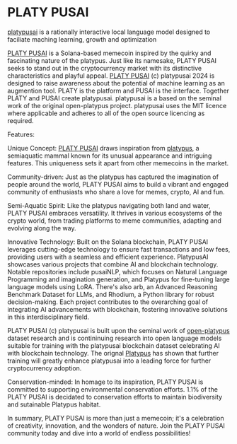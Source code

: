 # PLATY PUSAI

<a href="https://huggingface.co/platypusai">platypusai</a> is a rationally interactive local language model designed to faciliate maching learning, growth and optimization

<a href="https://raydium.io/swap/?inputCurrency=sol&outputCurrency=Joxg59odwJ9AdWkRzj4w4FqFmGMnbWtozhBjb5oQeq6">PLATY PUSAI</a> is a Solana-based memecoin inspired by the quirky and fascinating nature of the platypus. Just like its namesake, PLATY PUSAI seeks to stand out in the cryptocurrency market with its distinctive characteristics and playful appeal. <a href="https://raydium.io/swap/?inputCurrency=sol&outputCurrency=Joxg59odwJ9AdWkRzj4w4FqFmGMnbWtozhBjb5oQeq6">PLATY PUSAI</a> (c) platypusai 2024 is designed to raise awareness about the potential of machine learning as an augmention tool. PLATY is the platform and PUSAI is the interface. Together PLATY and PUSAI create platypusai. platypusai is a based on the seminal work of the original open-platypus project. platypusai uses the MIT licence where applicable and adheres to all of the open source licencing as required.

Features:

Unique Concept: [PLATY PUSAI](https://raydium.io/swap/?inputCurrency=sol&outputCurrency=Joxg59odwJ9AdWkRzj4w4FqFmGMnbWtozhBjb5oQeq6) draws inspiration from <a href="https://arxiv.org/abs/2308.07317">platypus</a>, a semiaquatic mammal known for its unusual appearance and intriguing features. This uniqueness sets it apart from other memecoins in the market.

Community-driven: Just as the platypus has captured the imagination of people around the world, PLATY PUSAI aims to build a vibrant and engaged community of enthusiasts who share a love for memes, crypto, AI and fun.

Semi-Aquatic Spirit: Like the platypus navigating both land and water, PLATY PUSAI embraces versatility. It thrives in various ecosystems of the crypto world, from trading platforms to meme communities, adapting and evolving along the way.

Innovative Technology: Built on the Solana blockchain, PLATY PUSAI leverages cutting-edge technology to ensure fast transactions and low fees, providing users with a seamless and efficient experience. PlatypusAI showcases various projects that combine AI and blockchain technology. Notable repositories include pusaiNLP, which focuses on Natural Language Programming and imagination generation, and Platypus for fine-tuning large language models using LoRA. There's also arb, an Advanced Reasoning Benchmark Dataset for LLMs, and Rhodium, a Python library for robust decision-making. Each project contributes to the overarching goal of integrating AI advancements with blockchain, fostering innovative solutions in this interdisciplinary field.

PLATY PUSAI (c) platypusai is built upon the seminal work of <a href="https://huggingface.co/datasets/garage-bAInd/Open-Platypus">open-platypus</a> dataset research and is contininuing research into open language models suitable for training with the platypusai blockchain dataset celebrating AI with blockchain technology. The orignal <a href="https://arxiv.org/abs/2308.07317">Platypus</a> has shown that further training will greatly enhance platypusai into a leading force for further cryptocurrency adoption.  

Conservation-minded: In homage to its inspiration, PLATY PUSAI is committed to supporting environmental conservation efforts. 1.1% of the PLATY PUSAI is decidated to conservation efforts to maintain biodiversity and sutainable Platypus habitat.

In summary, PLATY PUSAI is more than just a memecoin; it's a celebration of creativity, innovation, and the wonders of nature. Join the PLATY PUSAI community today and dive into a world of endless possibilities!

